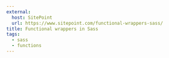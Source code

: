 ```yaml
---
external:
  host: SitePoint
  url: https://www.sitepoint.com/functional-wrappers-sass/
title: Functional wrappers in Sass
tags:
  - sass
  - functions
---
```

